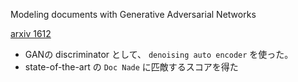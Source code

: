 Modeling documents with Generative Adversarial Networks

[arxiv 1612](https://arxiv.org/abs/1612.09122)

* GANの discriminator として、 `denoising auto encoder` を使った。
* state-of-the-art の `Doc Nade` に匹敵するスコアを得た
